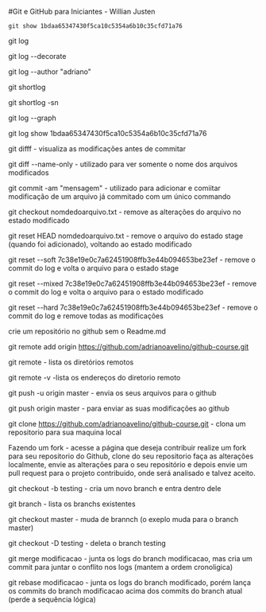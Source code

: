 #Git e GitHub para Iniciantes - Willian Justen

`git show 1bdaa65347430f5ca10c5354a6b10c35cfd71a76`

git log

git log --decorate

git log --author "adriano"

git shortlog

git shortlog -sn

git log --graph

git log show 1bdaa65347430f5ca10c5354a6b10c35cfd71a76

git difff - visualiza as modificações antes de commitar

git diff --name-only - utilizado para ver somente o nome dos arquivos modificados

git commit -am "mensagem" - utilizado para adicionar e comiitar modificação de um arquivo já commitado com um único commando

git checkout nomdedoarquivo.txt - remove as alterações do arquivo no estado modificado

git reset HEAD nomdedoarquivo.txt - remove o arquivo do estado stage (quando foi adicionado), voltando ao estado modificado

git reset --soft 7c38e19e0c7a62451908ffb3e44b094653be23ef - remove o commit do log e volta o arquivo para o estado stage

git reset --mixed 7c38e19e0c7a62451908ffb3e44b094653be23ef - remove o commit do log e volta o arquivo para o estado modificado

git reset --hard 7c38e19e0c7a62451908ffb3e44b094653be23ef - remove o commit do log e remove todas as modificações

crie um repositório no github sem o Readme.md

git remote add origin https://github.com/adrianoavelino/github-course.git

git remote - lista os diretórios remotos

git remote -v -lista os endereços do diretorio remoto

git push -u origin master - envia os seus arquivos para o github

git push origin master - para enviar as suas modificações ao github

git clone https://github.com/adrianoavelino/github-course.git - clona um repositorio para sua maquina local

Fazendo um fork - acesse a página que deseja contribuir realize um fork para seu repositorio do Github, clone do seu repositorio faça as alterações localmente, envie as alterações para o seu repositório e depois envie um pull request para o projeto contribuido, onde será analisado e talvez aceito.

git checkout -b testing - cria um novo branch e entra dentro dele

git branch - lista os branchs existentes

git checkout master - muda de brannch (o exeplo muda para o branch master)

git checkout -D testing - deleta o branch testing

git merge modificacao - junta os logs do branch modificacao, mas cria um commit para juntar o conflito nos logs (mantem a ordem cronoligica)

git rebase modificacao - junta os logs do branch modificado, porém lança os commits do branch modificacao acima dos commits do branch atual (perde a sequência lógica)




















